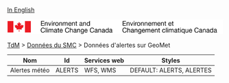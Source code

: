 [In English](geomet-alerts_en.md)

![ECCC logo](../../img_eccc-logo.png)

[TdM](../../readme_fr.md) > [Données du SMC](../readme_fr.md) > Données d'alertes sur GeoMet

Nom           | Id     | Services web | Styles                  
--------------|--------|--------------|-------------------------
Alertes météo | ALERTS | WFS, WMS     | DEFAULT: ALERTS, ALERTES

